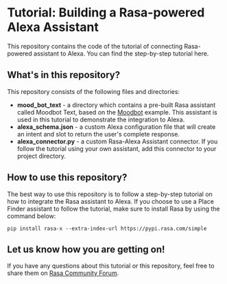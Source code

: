 # Tutorial: Building a Rasa-powered Alexa Assistant

This repository contains the code of the tutorial of connecting Rasa-powered assistant to Alexa. You can find the step-by-step tutorial here.

## What's in this repository?

This repository consists of the following files and directories:  
- **mood_bot_text** - a directory which contains a pre-built Rasa assistant called Moodbot Text, based on the [Moodbot](https://github.com/RasaHQ/rasa/tree/master/examples/moodbot) example. This assistant is used in this tutorial to demonstrate the integration to Alexa.
- **alexa_schema.json** - a custom Alexa configuration file that will create an intent and slot to return the user's complete response.
- **alexa_connector.py** - a custom Rasa-Alexa Assistant connector. If you follow the tutorial using your own assistant, add this connector to your project directory.

## How to use this repository?

The best way to use this repository is to follow a step-by-step tutorial on how to integrate the Rasa assistant to Alexa. If you choose to use a Place Finder assistant to follow the tutorial, make sure to install Rasa by using the command below:  
```
pip install rasa-x --extra-index-url https://pypi.rasa.com/simple
```

## Let us know how you are getting on!

If you have any questions about this tutorial or this repository, feel free to share them on [Rasa Community Forum](https://forum.rasa.com). 
